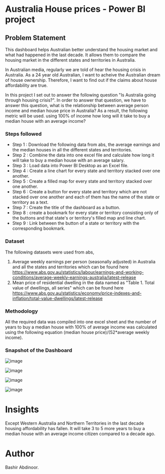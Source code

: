 
# Australia House prices - Power BI project

## Problem Statement

This dashboard helps Australian better understand the housing market and what had happened in the last decade. It allows them to compare the housing market in the different states and territories in Australia.

In Australian media, regularly we are told of hear the housing crisis in Australia. As a 24 year old Australian, I want to acheive the Australian dream of house ownership. Therefore, I want to find out if the claims about house affordability are true. 

In this project I set out to answer the following question "Is Australia going through housing crisis?". In order to answer that question, we have to answer this question, what is the relationship between average person income and median house price in Australia? As a result, the following metric will be used. using 100% of income how long will it take to buy a median house with an average income? 



### Steps followed 

- Step 1 : Download the following data from abs, the average earnings and the median houses in all the different states and territories.
- Step 2 : Combine the data into one excel file and calculate how long it will take to buy a median house with an average salary.
- Step 3 : Load data into Power BI Desktop as an Excel file.
- Step 4 : Create a line chart for every state and territory stacked over one another.
- Step 5 : Create a filled map for every state and territory stacked over one another.
- Step 6 : Create a button for every state and territory which are not stacked over one another and each of them has the name of the state or territory as a text.
- Step 7 : Create the title of the dashboard as a button.
- Step 8 : create a bookmark for every state or territory consisting only of the buttons and that state's or territory's filled map and line chart.
- Step 9 : Link between the button of a state or territory with the corresponding bookmark.


### Dataset
The following datasets were used from abs,
1. Average weekly earnings per person (seasonally adjusted) in Australia and all the states and territories which can be found here https://www.abs.gov.au/statistics/labour/earnings-and-working-conditions/average-weekly-earnings-australia/latest-release
2. Mean price of residential dwelling in the data named as "Table 1. Total value of dwellings, all series" which can be found here https://www.abs.gov.au/statistics/economy/price-indexes-and-inflation/total-value-dwellings/latest-release

### Methodology
All the required data was compiled into one excel sheet and the number of years to buy a median house with 100% of average income was calculated using the following equation (median house price)/(52*average weekly income).

### Snapshot of the Dashboard
![image](https://github.com/Theeprotagonist/Projects/assets/112685391/ed3f7a82-cc54-4ba9-a11a-756a63aa9bf2)

![image](https://github.com/Theeprotagonist/Projects/assets/112685391/34738e19-8271-4880-a009-698f5558668c)

![image](https://github.com/Theeprotagonist/Projects/assets/112685391/fdc2e6f3-b8bd-4cd7-82ce-890419dd3574)

![image](https://github.com/Theeprotagonist/Projects/assets/112685391/a6b8f9a5-e04a-49fb-9360-c3d0dd99c447)

# Insights
Except Western Australia and Northern Territories in the last decade housing affordability has fallen. It will take 3 to 5 more years to buy a median house with an average income citizen compared to a decade ago.

# Author
Bashir Abdinoor. 
